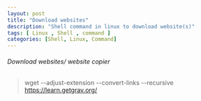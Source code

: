 ```yaml
---
layout: post
title: "Download websites"
description: "Shell command in linux to download website(s)"
tags: [ Linux , Shell , command ]
categories: [Shell, Linux, Command]
---
```


###### Download websites/ website copier
> wget --adjust-extension --convert-links --recursive https://learn.getgrav.org/